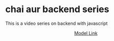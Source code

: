 # chai aur backend series

This is a video series on backend with javascript

<p align="center">
  <a href="https://app.eraser.io/workspace/YtPqZ1VogxGy1jzIDkzj">Model Link</a>
</p>